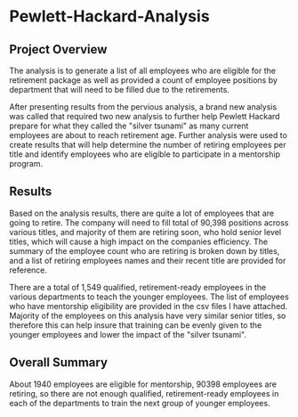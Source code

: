 # Pewlett-Hackard-Analysis

## Project Overview

The analysis is to generate a list of all employees who are eligible for the retirement package as well as provided a count of employee positions by department that will need to be filled due to the retirements.

After presenting results from the pervious analysis, a brand new analysis was called that required two new analysis to further help Pewlett Hackard prepare for what they called the "silver tsunami" as many current employees are about to reach retirement age. Further analysis were used to create results that will help determine the number of retiring employees per title and identify employees who are eligible to participate in a mentorship program.

## Results

Based on the analysis results, there are quite a lot of employees that are going to retire. The company will need to fill total of 90,398 positions across various titles, and majority of them are retiring soon, who hold senior level titles, which will cause a high impact on the companies efficiency. The summary of the employee count who are retiring is broken down by titles, and a list of retiring employees names and their recent title are provided for reference. 

There are a total of 1,549 qualified, retirement-ready employees in the various departments to teach the younger employees. The list of employees who have mentorship eligibility are provided in the csv files I have attached. Majority of the employees on this analysis have very similar senior titles, so therefore this can help insure that training can be evenly given to the younger employees and lower the impact of the "silver tsunami".

## Overall Summary

About 1940 employees are eligible for mentorship, 90398 employees are retiring, so there are not enough qualified, retirement-ready employees in each of the departments to train the next group of younger employees.

